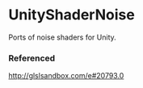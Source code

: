 # UnityShaderNoise
Ports of noise shaders for Unity.

### Referenced
http://glslsandbox.com/e#20793.0
